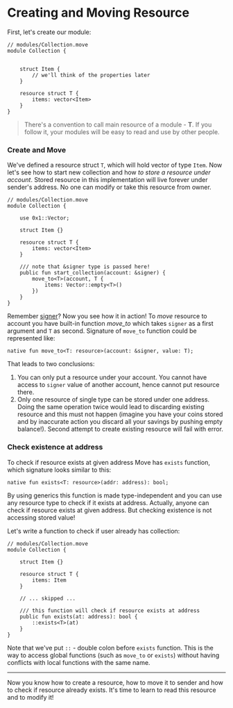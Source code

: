 # Creating and Moving Resource

First, let's create our module:

```Move
// modules/Collection.move
module Collection {


    struct Item {
        // we'll think of the properties later
    }

    resource struct T {
        items: vector<Item>
    }
}
```

> There's a convention to call main resource of a module - **T**. If you follow it, your modules will be easy to read and use by other people.

### Create and Move

We've defined a resource struct `T`, which will hold vector of type `Item`. Now let's see how to start new collection and how *to store a resource under account*. Stored resource in this implementation will live forever under sender's address. No one can modify or take this resource from owner.

```Move
// modules/Collection.move
module Collection {

    use 0x1::Vector;

    struct Item {}

    resource struct T {
        items: vector<Item>
    }

    /// note that &signer type is passed here!
    public fun start_collection(account: &signer) {
        move_to<T>(account, T {
            items: Vector::empty<T>()
        })
    }
}
```

Remember [signer](/resources/signer-type.md)? Now you see how it in action! To *move* resource to account you have built-in function *move_to* which takes `signer` as a first argument and `T` as second. Signature of `move_to` function could be represented like:

```Move
native fun move_to<T: resource>(account: &signer, value: T);
```

That leads to two conclusions:

1. You can only put a resource under your account. You cannot have access to `signer` value of another account, hence cannot put resource there.
2. Only one resource of single type can be stored under one address. Doing the same operation twice would lead to discarding existing resource and this must not happen (imagine you have your coins stored and by inaccurate action you discard all your savings by pushing empty balance!). Second attempt to create existing resource will fail with error.

### Check existence at address

To check if resource exists at given address Move has `exists` function, which signature looks similar to this:

```Move
native fun exists<T: resource>(addr: address): bool;
```

By using generics this function is made type-independent and you can use any resource type to check if it exists at address. Actually, anyone can check if resource exists at given address. But checking existence is not accessing stored value!

Let's write a function to check if user already has collection:

```Move
// modules/Collection.move
module Collection {

    struct Item {}

    resource struct T {
        items: Item
    }

    // ... skipped ...

    /// this function will check if resource exists at address
    public fun exists(at: address): bool {
        ::exists<T>(at)
    }
}
````

Note that we've put `::` - double colon before `exists` function. This is the way to access global functions (such as `move_to` or `exists`) without having conflicts with local functions with the same name.

---

Now you know how to create a resource, how to move it to sender and how to check if resource already exists. It's time to learn to read this resource and to modify it!
